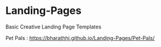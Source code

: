 # Landing-Pages
Basic Creative Landing Page Templates

Pet Pals : https://bharathhj.github.io/Landing-Pages/Pet-Pals/

